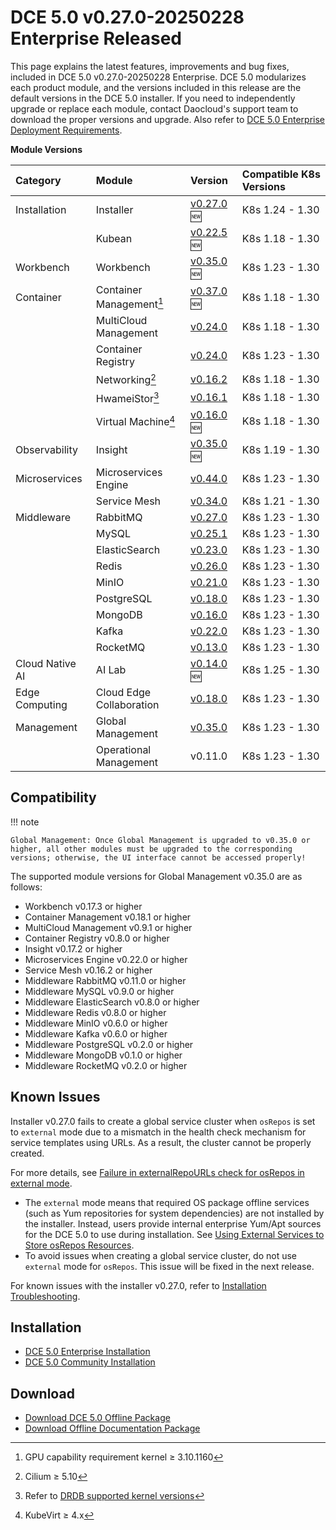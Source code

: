# DCE 5.0 v0.27.0-20250228 Enterprise Released

This page explains the latest features, improvements and bug fixes, included in DCE 5.0 v0.27.0-20250228 Enterprise.
DCE 5.0 modularizes each product module, and the versions included in this release are the default versions
in the DCE 5.0 installer. If you need to independently upgrade or replace each module, contact
Daocloud's support team to download the proper versions and upgrade. Also refer to
[DCE 5.0 Enterprise Deployment Requirements](../../install/commercial/deploy-requirements.md).

**Module Versions**

| Category | Module | Version | Compatible K8s Versions |
| :--- | :---- | :--- | :------------ |
| Installation | Installer | [v0.27.0](../../install/release-notes.md#v0270) :new: | K8s 1.24 - 1.30 |
| | Kubean | [v0.22.5](https://github.com/kubean-io/kubean/releases) :new: | K8s 1.18 - 1.30 |
| Workbench | Workbench | [v0.35.0](../../amamba/intro/release-notes.md#v0350) :new: | K8s 1.23 - 1.30 |
| Container | Container Management[^1] | [v0.37.0](../../kpanda/intro/release-notes.md#v0370) :new: | K8s 1.18 - 1.30 |
| | MultiCloud Management | [v0.24.0](../../kairship/intro/release-notes.md#v0240) | K8s 1.18 - 1.30 |
| | Container Registry | [v0.24.0](../../kangaroo/intro/release-notes.md#v0240) | K8s 1.23 - 1.30 |
| | Networking[^2] | [v0.16.2](../../network/intro/release-notes.md#v0162) | K8s 1.18 - 1.30 |
| | HwameiStor[^3] | [v0.16.1](../../storage/hwameistor/release-notes.md#v0161) | K8s 1.18 - 1.30 |
| | Virtual Machine[^4] | [v0.16.0](../../virtnest/intro/release-notes.md#v0160) :new: | K8s 1.18 - 1.30 |
| Observability | Insight | [v0.35.0](../../insight/intro/release-notes.md#v0350) :new: | K8s 1.19 - 1.30 |
| Microservices | Microservices Engine | [v0.44.0](../../skoala/intro/release-notes.md#v0440) | K8s 1.23 - 1.30 |
| | Service Mesh | [v0.34.0](../../mspider/intro/release-notes.md#v0340) | K8s 1.21 - 1.30 |
| Middleware | RabbitMQ | [v0.27.0](../../middleware/rabbitmq/release-notes.md#v0270) | K8s 1.23 - 1.30 |
| | MySQL | [v0.25.1](../../middleware/mysql/release-notes.md#v0251) | K8s 1.23 - 1.30 |
| | ElasticSearch | [v0.23.0](../../middleware/elasticsearch/release-notes.md#v0230) | K8s 1.23 - 1.30 |
| | Redis | [v0.26.0](../../middleware/redis/release-notes.md#v0260) | K8s 1.23 - 1.30 |
| | MinIO | [v0.21.0](../../middleware/minio/release-notes.md#v0210) | K8s 1.23 - 1.30 |
| | PostgreSQL | [v0.18.0](../../middleware/postgresql/release-notes.md#v0180) | K8s 1.23 - 1.30 |
| | MongoDB | [v0.16.0](../../middleware/mongodb/release-notes.md#v0160) | K8s 1.23 - 1.30 |
| | Kafka | [v0.22.0](../../middleware/kafka/release-notes.md#v0220) | K8s 1.23 - 1.30 |
| | RocketMQ | [v0.13.0](../../middleware/rocketmq/release-notes.md#v0130) | K8s 1.23 - 1.30 |
| Cloud Native AI | AI Lab | [v0.14.0](../../baize/intro/release-notes.md#v0140) :new: | K8s 1.25 - 1.30 |
| Edge Computing | Cloud Edge Collaboration | [v0.18.0](../../kant/intro/release-notes.md#v0180) | K8s 1.23 - 1.30 |
| Management | Global Management | [v0.35.0](../../ghippo/intro/release-notes.md#v0350) | K8s 1.23 - 1.30 |
| | Operational Management | v0.11.0 | K8s 1.23 - 1.30 |

[^1]: GPU capability requirement kernel ≥ 3.10.1160
[^2]: Cilium ≥ 5.10
[^3]: Refer to [DRDB supported kernel versions](../../storage/hwameistor/intro/drbd-support.md)
[^4]: KubeVirt ≥ 4.x

## Compatibility

!!! note

    Global Management: Once Global Management is upgraded to v0.35.0 or higher, all other modules must be upgraded to the corresponding versions; otherwise, the UI interface cannot be accessed properly!

The supported module versions for Global Management v0.35.0 are as follows:

- Workbench v0.17.3 or higher
- Container Management v0.18.1 or higher
- MultiCloud Management v0.9.1 or higher
- Container Registry v0.8.0 or higher
- Insight v0.17.2 or higher
- Microservices Engine v0.22.0 or higher
- Service Mesh v0.16.2 or higher
- Middleware RabbitMQ v0.11.0 or higher
- Middleware MySQL v0.9.0 or higher
- Middleware ElasticSearch v0.8.0 or higher
- Middleware Redis v0.8.0 or higher
- Middleware MinIO v0.6.0 or higher
- Middleware Kafka v0.6.0 or higher
- Middleware PostgreSQL v0.2.0 or higher
- Middleware MongoDB v0.1.0 or higher
- Middleware RocketMQ v0.2.0 or higher

## Known Issues

Installer v0.27.0 fails to create a global service cluster when `osRepos` is set to `external` mode
due to a mismatch in the health check mechanism for service templates using URLs. As a result,
the cluster cannot be properly created.  

For more details, see [Failure in externalRepoURLs check for osRepos in external mode](../../install/faq.md#osrepos-external-externalrepourls).  

- The `external` mode means that required OS package offline services (such as Yum repositories for system dependencies)
  are not installed by the installer. Instead, users provide internal enterprise Yum/Apt sources for the DCE 5.0 to use during installation.
  See [Using External Services to Store osRepos Resources](../../install/commercial/external/external-os.md).  
- To avoid issues when creating a global service cluster, do not use `external` mode for `osRepos`.
  This issue will be fixed in the next release.

For known issues with the installer v0.27.0, refer to [Installation Troubleshooting](../../install/faq.md).

## Installation

- [DCE 5.0 Enterprise Installation](../../install/commercial/deploy-arch.md)
- [DCE 5.0 Community Installation](../../install/community/resources.md)

## Download

- [Download DCE 5.0 Offline Package](../../download/index.md)
- [Download Offline Documentation Package](../../download/index.md#download-offline-documentation)

